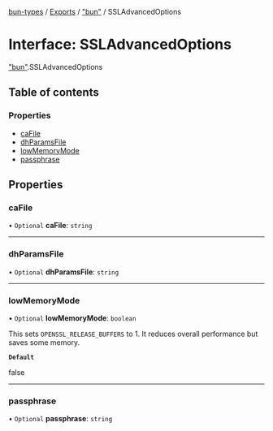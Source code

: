 [bun-types](https://github.com/oven-sh/bun-types/blob/master/api-docs/README.md) / [Exports](https://github.com/oven-sh/bun-types/blob/master/api-docs/modules.md) / ["bun"](https://github.com/oven-sh/bun-types/blob/master/api-docs/modules/bun_.md) / SSLAdvancedOptions

# Interface: SSLAdvancedOptions

["bun"](https://github.com/oven-sh/bun-types/blob/master/api-docs/modules/bun_.md).SSLAdvancedOptions

## Table of contents

### Properties

- [caFile](https://github.com/oven-sh/bun-types/blob/master/api-docs/interfaces/bun_.SSLAdvancedOptions.md#cafile)
- [dhParamsFile](https://github.com/oven-sh/bun-types/blob/master/api-docs/interfaces/bun_.SSLAdvancedOptions.md#dhparamsfile)
- [lowMemoryMode](https://github.com/oven-sh/bun-types/blob/master/api-docs/interfaces/bun_.SSLAdvancedOptions.md#lowmemorymode)
- [passphrase](https://github.com/oven-sh/bun-types/blob/master/api-docs/interfaces/bun_.SSLAdvancedOptions.md#passphrase)

## Properties

### caFile

• `Optional` **caFile**: `string`

___

### dhParamsFile

• `Optional` **dhParamsFile**: `string`

___

### lowMemoryMode

• `Optional` **lowMemoryMode**: `boolean`

This sets `OPENSSL_RELEASE_BUFFERS` to 1.
It reduces overall performance but saves some memory.

**`Default`**

false

___

### passphrase

• `Optional` **passphrase**: `string`
